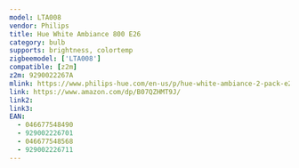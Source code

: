 ```yaml
---
model: LTA008
vendor: Philips
title: Hue White Ambiance 800 E26 
category: bulb
supports: brightness, colortemp
zigbeemodel: ['LTA008']
compatible: [z2m]
z2m: 9290022267A
mlink: https://www.philips-hue.com/en-us/p/hue-white-ambiance-2-pack-e26/046677548568
link: https://www.amazon.com/dp/B07QZHMT9J/
link2: 
link3: 
EAN:
  - 046677548490
  - 929002226701
  - 046677548568
  - 929002226711
---
```


